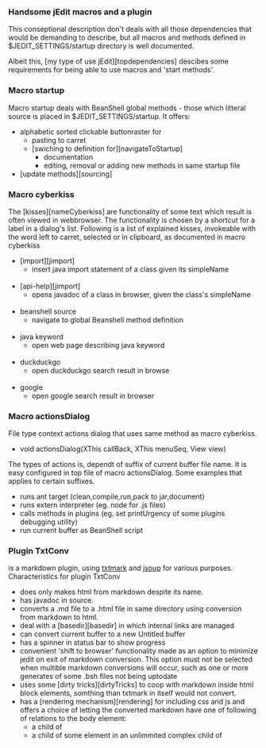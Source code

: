 <!-- head=sitev1.css.html+jquery.html+pictoLinks.css+pictoLinks.js&body=pagev1.html -->
### Handsome jEdit macros and a plugin
This conseptional description don't deals with all those dependencies that would be demanding to describe, but all macros and methods defined in $JEDIT_SETTINGS/startup directory is well documented.
 
Albeit this, [my type of use jEdit][topdependencies] descibes some requirements for being able to use macros and 'start methods'.

### Macro startup
Macro startup deals with BeanShell global methods - those which litteral source is placed in $JEDIT\_SETTINGS/startup. It offers:

- alphabetic sorted clickable buttonraster for
	- pasting to carret
	- [swiching to definition for][navigateToStartup]
		- documentation
		- editing, removal or adding new methods in same startup file
- [update methods][sourcing]

### Macro cyberkiss
The [kisses][nameCyberkiss] are functionality of some text which result is often viewed in webbrowser. The functionality is chosen by a shortcut for a label in a dialog's list. Following is a list of explained kisses, invokeable with the word left to carret, selected or in clipboard, as documented in macro cyberkiss

- [import][jimport]
	- insert java import statement of a class given its simpleName
<br><br>
- [api-help][jimport]
	- opens javadoc of a class in browser, given the class's simpleName 
<br><br>	
- beanshell source
	- navigate to global Beanshell method definition
<br><br>
- java keyword
	- open web page describing java keyword
<br><br>
- duckduckgo
	- open duckduckgo search result in browse
<br><br>
- google
	- open google search result in browser

### Macro actionsDialog
File type context actions dialog that uses same method as macro cyberkiss.

- void actionsDialog(XThis callBack, XThis menuSeq, View view) 

The types of actions is, dependt of suffix of current buffer file name. It is easy configured in top file of macro actionsDialog. Some examples that applies to certain suffixes.

- runs ant target (clean,compile,run,pack to jar,document)
- runs extern interpreter (eg. node for .js files)
- calls methods in plugins (eg. set printUrgency of some plugins debugging utility)
- run current buffer as BeanShell script

### Plugin TxtConv
is a markdown plugin, using [txtmark](https://github.com/rjeschke/txtmark) and [jsoup](https://jsoup.org/) for various purposes. Characteristics for plugin TxtConv

- does only makes html from markdown despite its name.
- has javadoc in source.
- converts a .md file to a .html file in same directory using conversion from markdown to html.
- deal with a [basedir][basedir] in which internal links are managed 
- can convert current buffer to a new Untitled buffer
- has a spinner in status bar to show progress
- convenient 'shift to browser' functionality made as an option to minimize jedit on exit of markdown conversion. This option must not be selected when multible markdown conversions will occur, such as one or more generates of some .bsh files not being uptodate 
- uses some [dirty tricks][dirtyTricks] to coop with markdown inside html block elements, somthing than txtmark in itself would not convert.
- has a [rendering mechanism][rendering] for including css and js and offers a choice of letting the converted markdown have one of following of relations to the body element:
	- a child of
	- a child of some element in an unlimmited complex child of

